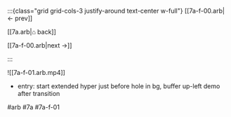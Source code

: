 :::{class="grid grid-cols-3 justify-around text-center w-full"}
[[7a-f-00.arb|← prev]]

[[7a.arb|⌂ back]]

[[7a-f-00.arb|next →]]

:::

![[7a-f-01.arb.mp4]]

* entry: start extended hyper just before hole in bg, buffer up-left demo after transition

#arb #7a #7a-f-01

